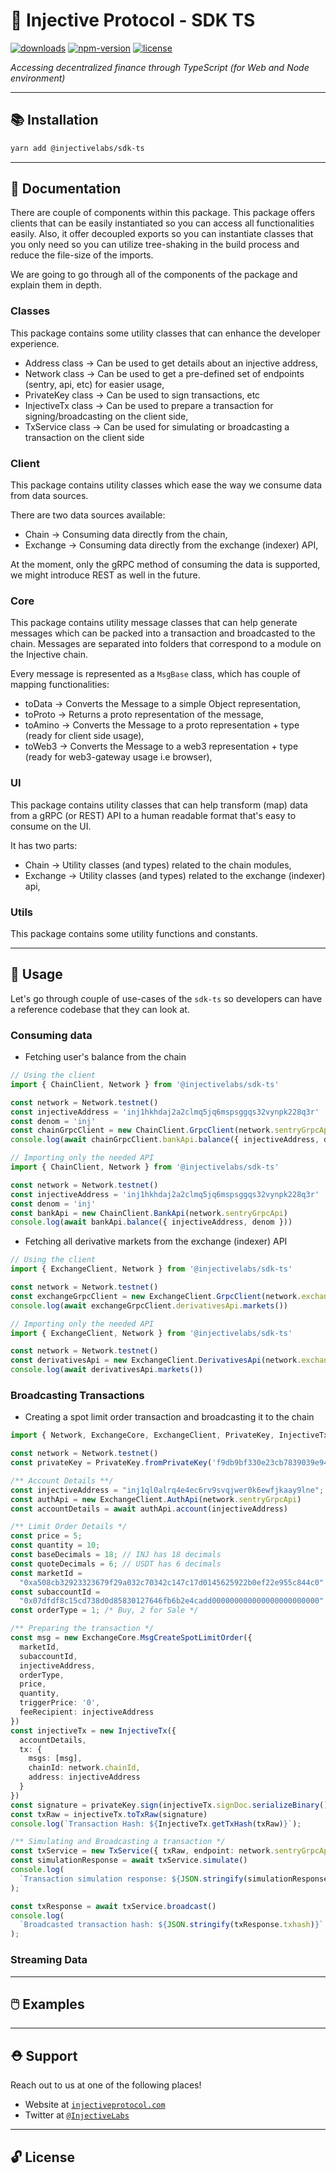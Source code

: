 # 🌟 Injective Protocol - SDK TS

[![downloads](https://img.shields.io/npm/dm/@injectivelabs/sdk-ts.svg)](https://www.npmjs.com/package/@injectivelabs/sdk-ts)
[![npm-version](https://img.shields.io/npm/v/@injectivelabs/sdk-ts.svg)](https://www.npmjs.com/package/@injectivelabs/sdk-ts)
[![license](https://img.shields.io/npm/l/express.svg)]()

_Accessing decentralized finance through TypeScript (for Web and Node environment)_

---

## 📚 Installation

```bash
yarn add @injectivelabs/sdk-ts
```

---

## 📖 Documentation

There are couple of components within this package. This package offers clients that can be easily instantiated so you can access all functionalities easily. Also, it offer decoupled exports so you can instantiate classes that you only need so you can utilize tree-shaking in the build process and reduce the file-size of the imports.

We are going to go through all of the components of the package and explain them in depth.

### Classes

This package contains some utility classes that can enhance the developer experience.

- Address class -> Can be used to get details about an injective address,
- Network class -> Can be used to get a pre-defined set of endpoints (sentry, api, etc) for easier usage,
- PrivateKey class -> Can be used to sign transactions, etc
- InjectiveTx class -> Can be used to prepare a transaction for signing/broadcasting on the client side,
- TxService class -> Can be used for simulating or broadcasting a transaction on the client side

### Client

This package contains utility classes which ease the way we consume data from data sources.

There are two data sources available:
- Chain -> Consuming data directly from the chain,
- Exchange -> Consuming data directly from the exchange (indexer) API,

At the moment, only the gRPC method of consuming the data is supported, we might introduce REST as well in the future.

### Core

This package contains utility message classes that can help generate messages which can be packed into a transaction and broadcasted to the chain. Messages are separated into folders that correspond to a module on the Injective chain.

Every message is represented as a `MsgBase` class, which has couple of mapping functionalities:
- toData -> Converts the Message to a simple Object representation,
- toProto -> Returns a proto representation of the message,
- toAmino -> Converts the Message to a proto representation + type (ready for client side usage),
- toWeb3 -> Converts the Message to a web3 representation + type (ready for web3-gateway usage i.e browser),

### UI

This package contains utility classes that can help transform (map) data from a gRPC (or REST) API to a human readable format that's easy to consume on the UI.

It has two parts:

- Chain -> Utility classes (and types) related to the chain modules,
- Exchange -> Utility classes (and types) related to the exchange (indexer) api,

### Utils

This package contains some utility functions and constants.

---

## 🎒 Usage

Let's go through couple of use-cases of the `sdk-ts` so developers can have a reference codebase that they can look at.

### Consuming data

- Fetching user's balance from the chain

```ts
// Using the client
import { ChainClient, Network } from '@injectivelabs/sdk-ts'

const network = Network.testnet()
const injectiveAddress = 'inj1hkhdaj2a2clmq5jq6mspsggqs32vynpk228q3r'
const denom = 'inj'
const chainGrpcClient = new ChainClient.GrpcClient(network.sentryGrpcApi)
console.log(await chainGrpcClient.bankApi.balance({ injectiveAddress, denom }))
```

```ts
// Importing only the needed API
import { ChainClient, Network } from '@injectivelabs/sdk-ts'

const network = Network.testnet()
const injectiveAddress = 'inj1hkhdaj2a2clmq5jq6mspsggqs32vynpk228q3r'
const denom = 'inj'
const bankApi = new ChainClient.BankApi(network.sentryGrpcApi)
console.log(await bankApi.balance({ injectiveAddress, denom }))
```

- Fetching all derivative markets from the exchange (indexer) API

```ts
// Using the client
import { ExchangeClient, Network } from '@injectivelabs/sdk-ts'

const network = Network.testnet()
const exchangeGrpcClient = new ExchangeClient.GrpcClient(network.exchangeApi)
console.log(await exchangeGrpcClient.derivativesApi.markets())
```

```ts
// Importing only the needed API
import { ExchangeClient, Network } from '@injectivelabs/sdk-ts'

const network = Network.testnet()
const derivativesApi = new ExchangeClient.DerivativesApi(network.exchangeApi)
console.log(await derivativesApi.markets())
```

### Broadcasting Transactions

- Creating a spot limit order transaction and broadcasting it to the chain

```ts
import { Network, ExchangeCore, ExchangeClient, PrivateKey, InjectiveTx, TxService } from '@injectivelabs/sdk-ts'

const network = Network.testnet()
const privateKey = PrivateKey.fromPrivateKey('f9db9bf330e23cb7839039e944adef6e9df447b90b503d5b4464c90bea9022f3')

/** Account Details **/
const injectiveAddress = "inj1ql0alrq4e4ec6rv9svqjwer0k6ewfjkaay9lne";
const authApi = new ExchangeClient.AuthApi(network.sentryGrpcApi)
const accountDetails = await authApi.account(injectiveAddress)

/** Limit Order Details */
const price = 5;
const quantity = 10;
const baseDecimals = 18; // INJ has 18 decimals
const quoteDecimals = 6; // USDT has 6 decimals
const marketId =
  "0xa508cb32923323679f29a032c70342c147c17d0145625922b0ef22e955c844c0"; // INJ/USDT on testnet;
const subaccountId =
  "0x07dfdf8c15cd738d0d85830127646fb6b2e4cadd000000000000000000000000";
const orderType = 1; /* Buy, 2 for Sale */

/** Preparing the transaction */
const msg = new ExchangeCore.MsgCreateSpotLimitOrder({
  marketId,
  subaccountId,
  injectiveAddress,
  orderType,
  price,
  quantity,
  triggerPrice: '0',
  feeRecipient: injectiveAddress
})
const injectiveTx = new InjectiveTx({
  accountDetails,
  tx: {
    msgs: [msg],
    chainId: network.chainId,
    address: injectiveAddress
  }
})
const signature = privateKey.sign(injectiveTx.signDoc.serializeBinary())
const txRaw = injectiveTx.toTxRaw(signature)
console.log(`Transaction Hash: ${InjectiveTx.getTxHash(txRaw)}`);

/** Simulating and Broadcasting a transaction */
const txService = new TxService({ txRaw, endpoint: network.sentryGrpcApi })
const simulationResponse = await txService.simulate()
console.log(
  `Transaction simulation response: ${JSON.stringify(simulationResponse.gasInfo)}`
);

const txResponse = await txService.broadcast()
console.log(
  `Broadcasted transaction hash: ${JSON.stringify(txResponse.txhash)}`
);
```

### Streaming Data

---

## 🖱️ Examples

---

## ⛑ Support

Reach out to us at one of the following places!

- Website at <a href="https://injectiveprotocol.com" target="_blank">`injectiveprotocol.com`</a>
- Twitter at <a href="https://twitter.com/InjectiveLabs" target="_blank">`@InjectiveLabs`</a>

---

## 🔓 License
